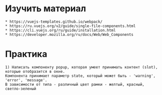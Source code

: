 # Изучить материал
    * https://vuejs-templates.github.io/webpack/
    * https://ru.vuejs.org/v2/guide/single-file-components.html
    * https://cli.vuejs.org/ru/guide/installation.html
    * https://developer.mozilla.org/ru/docs/Web/Web_Components
# Практика

    1) Написать компоненту popup, которая умеет принимать контент (slot), которые отобразится в окне.
    Компонента принимает параметр state, который может быть - 'warning', 'error', 'message'.
    В зависимости от типа - различный цвет рамки - желтый, красный, светло-зеленый